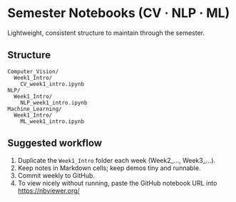 # Semester Notebooks (CV · NLP · ML)

Lightweight, consistent structure to maintain through the semester.

## Structure
```
Computer_Vision/
  Week1_Intro/
    CV_week1_intro.ipynb
NLP/
  Week1_Intro/
    NLP_week1_intro.ipynb
Machine_Learning/
  Week1_Intro/
    ML_week1_intro.ipynb
```

## Suggested workflow
1) Duplicate the `Week1_Intro` folder each week (Week2_..., Week3_...).  
2) Keep notes in Markdown cells; keep demos tiny and runnable.  
3) Commit weekly to GitHub.  
4) To view nicely without running, paste the GitHub notebook URL into https://nbviewer.org/

